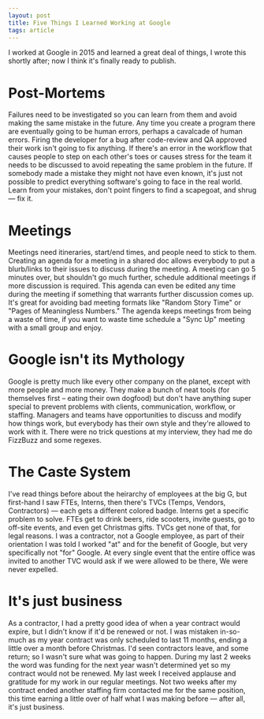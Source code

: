 ```yaml
---
layout: post
title: Five Things I Learned Working at Google
tags: article
---
```


I worked at Google in 2015 and learned a great deal of things, I wrote this
shortly after; now I think it's finally ready to publish.<!--more-->

# Post-Mortems
Failures need to be investigated so you can learn from them and avoid making
the same mistake in the future. Any time you create a program there are
eventually going to be human errors, perhaps a cavalcade of human errors.
Firing the developer for a bug after code-review and QA approved their work
isn't going to fix anything. If there's an error in the workflow that causes
people to step on each other's toes or causes stress for the team it needs to
be discussed to avoid repeating the same problem in the future. If somebody
made a mistake they might not have even known, it's just not possible to
predict everything software's going to face in the real world. Learn from your
mistakes, don't point fingers to find a scapegoat, and shrug &mdash; fix it.

# Meetings
Meetings need itineraries, start/end times, and people need to stick to
them. Creating an agenda for a meeting in a shared doc allows everybody to put
a blurb/links to their issues to discuss during the meeting. A meeting can go
5 minutes over, but shouldn't go much further, schedule additional meetings if
more discussion is required. This agenda can even be edited any time during
the meeting if something that warrants further discussion comes up. It's great
for avoiding bad meeting formats like "Random Story Time" or "Pages of
Meaningless Numbers." The agenda keeps meetings from being a waste of time, if
you want to waste time schedule a "Sync Up" meeting with a small group and enjoy.

# Google isn't its Mythology
Google is pretty much like every other company on the planet, except with more
people and more money. They make a bunch of neat tools (for themselves first
&ndash; eating their own dogfood) but don't have anything super special to
prevent problems with clients, communication, workflow, or staffing. Managers
and teams have opportunities to discuss and modify how things work, but
everybody has their own style and they're allowed to work with it. There were
no trick questions at my interview, they had me do FizzBuzz and some regexes.

# The Caste System
I've read things before about the heirarchy of employees at the big G, but
first-hand I saw FTEs, Interns, then there's TVCs (Temps, Vendors, Contractors)
&mdash; each gets a different colored badge. Interns get a specific problem to
solve. FTEs get to drink beers, ride scooters, invite guests, go to off-site
events, and even get Christmas gifts. TVCs get none of that, for legal reasons.
I was a contractor, not a Google employee, as part of their orientation I was
told I worked "at" and for the benefit of Google, but very specifically not "for"
Google. At every single event that the entire office was invited to another TVC
would ask if we were allowed to be there, We were never expelled.

# It's just business
As a contractor, I had a pretty good idea of when a year contract would expire,
but I didn't know if it'd be renewed or not. I was mistaken in-so-much as my
year contract was only scheduled to last 11 months, ending a little over a
month before Christmas. I'd seen contractors leave, and some return; so I
wasn't sure what was going to happen. During my last 2 weeks the word was
funding for the next year wasn't determined yet so my contract would not be
renewed. My last week I received applause and gratitude for my work in our
regular meetings. Not two weeks after my contract ended another staffing firm
contacted me for the same position, this time earning a little over of half what
I was making before &mdash; after all, it's just business.


